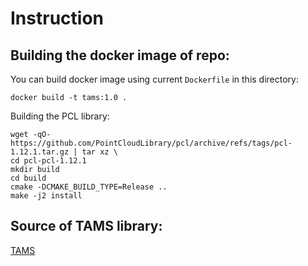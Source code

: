 # Instruction

## Building the docker image of repo:

You can build docker image using current `Dockerfile` in this directory:
```shell
docker build -t tams:1.0 .
```

Building the PCL library:
```shell
wget -qO- https://github.com/PointCloudLibrary/pcl/archive/refs/tags/pcl-1.12.1.tar.gz | tar xz \
cd pcl-pcl-1.12.1
mkdir build
cd build
cmake -DCMAKE_BUILD_TYPE=Release ..
make -j2 install
```

## Source of TAMS library:
[TAMS](https://github.com/junhaoxiao/TAMS-Planar-Surface-Based-Perception)